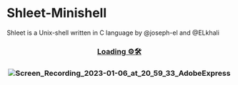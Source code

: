 # Shleet-Minishell
Shleet is a Unix-shell written in C language by @joseph-el and @ELkhali
<h3 align="center">
	
<a href="#%EF%B8%8F-about"> Loading ⚙️🛠</a>
  
 </h3>


<h3 align="center">

![Screen_Recording_2023-01-06_at_20_59_33_AdobeExpress](https://user-images.githubusercontent.com/80905157/211091773-f0b01a2d-07b7-4770-b882-8a3f575ed904.gif)

  
 </h3>